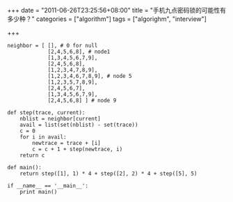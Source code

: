 +++
date = "2011-06-26T23:25:56+08:00"
title = "手机九点密码锁的可能性有多少种？"
categories = ["algorithm"]
tags = ["algorighm", "interview"]

+++

```
neighbor = [ [], # 0 for null 
             [2,4,5,6,8], # node1
             [1,3,4,5,6,7,9],
             [2,4,5,6,8],
             [1,2,3,4,7,8,9],
             [1,2,3,4,6,7,8,9], # node 5
             [1,2,3,5,7,8,9],
             [2,4,5,6,7],
             [1,3,4,5,6,7,9],
             [2,4,5,6,8] ] # node 9

def step(trace, current):
    nblist = neighbor[current]
    avail = list(set(nblist) - set(trace))
    c = 0
    for i in avail:
        newtrace = trace + [i]
        c = c + 1 + step(newtrace, i)
    return c
    
def main():
    return step([1], 1) * 4 + step([2], 2) * 4 + step([5], 5)
    
if __name__ == '__main__':
    print main()
```
